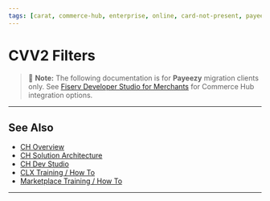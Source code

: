 ```yaml
---
tags: [carat, commerce-hub, enterprise, online, card-not-present, payeezy]
---
```

# CVV2 Filters
<!-- theme: danger -->
>  :memo: **Note:** The following documentation is for **Payeezy** migration clients only. See [Fiserv Developer Studio for Merchants](https://developer.fiserv.com/merchants) for Commerce Hub integration options.

<!-- type: row -->
<!-- type: card
title: **API**
description: 
No change in Filters.  The CVV Response Codes themselves have changed, but the application of filters remains the same.

In Payeezy Gateway, an CVV response code will not be returned for a transaction unless one of these filters is enabled; in Commerce Hub a filter does not need to be enabled to get a response.
-->
<!-- type: card
title: Configuration
description: 
In Payeezy the CVV Filters were applied across all card brands, in Marketplace/Commerce Hub the AVS Filters are set for each of the 4 major card brands separately.

In Payeezy the configurate was set to filter out / reject the transactions with that response code; Marketplace/Commerce Hub the configuration drives which transactions are allowable (a list of acceptable codes vs. a filter).  One exception is that if no codes are configured they will all be considered acceptable.


-->
<!-- type: row-end -->
<!-- type: row -->
<!-- type: card
title: Virtual Terminal
description: Same as API (above)
-->
<!-- type: card
title: Reporting
description: A canned report for all transactions declined by any type of Fraud Control (including CVV2 Filters) is available in Payeezy Gateway.  In Client Line Enterprise, the merchant can configure a report that queries for all relevant response codes associated with a decline due to fraud filter.

-->
<!-- type: row-end -->
---

## See Also

- [CH Overview](?path=docs/Resources/API-Documents/Payments_VAS/Verification.md)
- [CH Solution Architecture](?path=docs/Resources/API-Documents/Payments_VAS/Verification.md)
- [CH Dev Studio](?path=docs/Resources/API-Documents/Payments_VAS/Verification.md)
- [CLX Training / How To](?path=docs/Resources/API-Documents/Payments_VAS/Verification.md)
- [Marketplace Training / How To](?path=docs/Resources/API-Documents/Payments_VAS/Verification.md)


---
